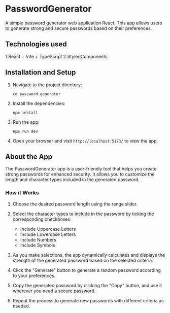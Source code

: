 
# PasswordGenerator

A simple password generator web application React. This app allows users to generate strong and secure passwords based on their preferences.

## Technologies used
1.React + Vite + TypeScript
2.StyledComponents

## Installation and Setup

1. Navigate to the project directory:
   ```
   cd password-generator
   ```

2. Install the dependencies:
   ```
   npm install
   ```

3. Run the app:
   ```
   npm run dev
   ```

4. Open your browser and visit `http://localhost:5173/` to view the app.

## About the App

The PasswordGenerator app is a user-friendly tool that helps you create strong passwords for enhanced security. It allows you to customize the length and character types included in the generated password.

### How it Works

1. Choose the desired password length using the range slider.

2. Select the character types to include in the password by ticking the corresponding checkboxes:
   - Include Uppercase Letters
   - Include Lowercase Letters
   - Include Numbers
   - Include Symbols

3. As you make selections, the app dynamically calculates and displays the strength of the generated password based on the selected criteria.

4. Click the "Generate" button to generate a random password according to your preferences.

5. Copy the generated password by clicking the "Copy" button, and use it wherever you need a secure password.

6. Repeat the process to generate new passwords with different criteria as needed.
